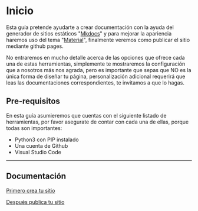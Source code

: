 # Inicio

Esta guía pretende ayudarte a crear documentación con la ayuda del generador de sitios estáticos "[Mkdocs](https://www.mkdocs.org)" y para mejorar la apariencia haremos uso del tema "[Material](https://squidfunk.github.io/mkdocs-material/)", finalmente veremos como publicar el sitio mediante github pages.

No entraremos en mucho detalle acerca de las opciones que ofrece cada una de estas herramientas, simplemente te mostraremos la configuración que a nosotros más nos agrada, pero es importante que sepas que NO es la única forma de diseñar tu página, personalización adicional requerirá que leas las documentaciones correspondientes, te invitamos a que lo hagas. 

## Pre-requisitos

En esta guía asumieremos que cuentas con el siguiente listado de herramientas, por favor asegurate de contar con cada una de ellas, porque todas son importantes:

- Python3 con PIP instalado
- Una cuenta de Github  
- Visual Studio Code

***

## Documentación
[Primero crea tu sitio](./01-Creacion-del-sitio.md)

[Después publica tu sitio](./02-Publica-el-sitio-en-Github-Pages.md)




